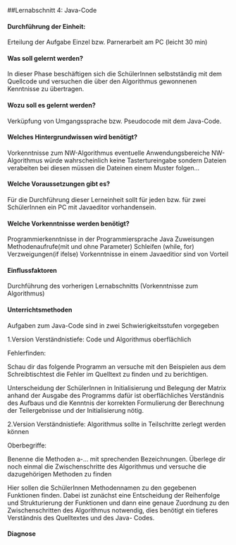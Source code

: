 ##Lernabschnitt 4: Java-Code
#### Durchführung der Einheit:

Erteilung der Aufgabe Einzel bzw. Parnerarbeit am PC (leicht 30 min)

#### Was soll gelernt werden?

In dieser Phase beschäftigen sich die SchülerInnen selbstständig mit dem Quellcode und versuchen die über den Algorithmus gewonnenen Kenntnisse zu übertragen.

#### Wozu soll es gelernt werden?

Verküpfung von Umgangssprache bzw. Pseudocode mit dem Java-Code.

#### Welches Hintergrundwissen wird benötigt?

Vorkenntnisse zum NW-Algorithmus eventuelle Anwendungsbereiche
NW-Algorithmus würde wahrscheinlich keine Tastertureingabe sondern Dateien verabeiten bei diesen müssen die Dateinen einem Muster folgen...

#### Welche Voraussetzungen gibt es?

Für die Durchführung dieser Lerneinheit sollt für jeden bzw. für zwei SchülerInnen ein PC mit Javaeditor vorhandensein.  

#### Welche Vorkenntnisse werden benötigt?

Programmierkenntnisse in der Programmiersprache Java 
Zuweisungen
Methodenaufrufe(mit und ohne Parameter)
Schleifen (while, for)
Verzweigungen(if ifelse)
Vorkenntnisse in einem Javaeditior sind von Vorteil 

#### Einflussfaktoren

Durchführung des vorherigen Lernabschnitts (Vorkenntnisse zum Algorithmus)

#### Unterrichtsmethoden

Aufgaben zum Java-Code sind in zwei Schwierigkeitsstufen vorgegeben 

1.Version
Verständnistiefe: Code und Algorithmus oberflächlich

Fehlerfinden:

Schau dir das folgende Programm an versuche mit den Beispielen aus dem Schreibtischtest die Fehler im Quelltext zu finden und zu berichtigen.

Unterscheidung der SchülerInnen in Initialisierung und Belegung der Matrix anhand der Ausgabe des Programms dafür ist oberflächliches Verständnis des Aufbaus und die Kenntnis der korrekten Formulierung der Berechnung der Teilergebnisse und der Initialisierung nötig.


2.Version
Verständnistiefe: Algorithmus sollte in Teilschritte zerlegt werden können

Oberbegriffe:

Benenne die Methoden a-...  mit sprechenden Bezeichnungen. Überlege dir noch einmal die Zwischenschritte des Algorithmus und versuche die dazugehörigen Methoden zu finden

Hier sollen die SchülerInnen Methodennamen zu den gegebenen Funktionen finden. Dabei ist zunächst eine Entscheidung der Reihenfolge und Strukturierung der Funktionen und dann eine genaue Zuordnung zu den Zwischenschritten des Algorithmus notwendig, dies benötigt ein tieferes Verständnis des Quelltextes und des Java- Codes.


#### Diagnose 
